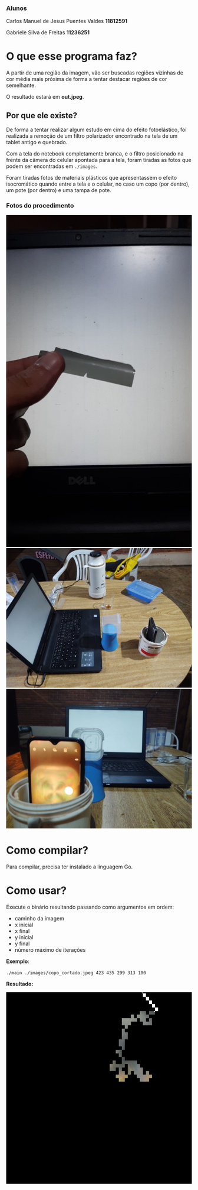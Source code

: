 ### Alunos
Carlos Manuel de Jesus Puentes Valdes **11812591**

Gabriele Silva de Freitas **11236251**

# O que esse programa faz?
A partir de uma região da imagem, vão ser buscadas regiões vizinhas de cor média mais próxima
de forma a tentar destacar regiões de cor semelhante.

O resultado estará em **out.jpeg**.

## Por que ele existe?
De forma a tentar realizar algum estudo em cima do efeito fotoelástico, foi realizada a remoção de um filtro polarizador encontrado na tela de um tablet antigo e quebrado.

Com a tela do notebook completamente branca, e o filtro posicionado na frente da câmera do celular apontada para a tela, foram tiradas as fotos que podem ser encontradas em `./images`.

Foram tiradas fotos de materiais plásticos que apresentassem o efeito isocromático quando entre a tela e o celular, no caso um copo (por dentro), um pote (por dentro) e uma tampa de pote.

### Fotos do procedimento

![Pedaço de filtro](./experimento/pedaco_de_filtro.jpeg)
![Visão geral](./experimento/setup_ft_1.jpeg)
![Visão por trás da câmera](./experimento/setup_ft_2.jpeg)

# Como compilar?
Para compilar, precisa ter instalado a linguagem Go.

# Como usar?
Execute o binário resultando passando como argumentos em ordem:
 - caminho da imagem
 - x inicial
 - x final
 - y inicial
 - y final
 - número máximo de iterações

**Exemplo**:
```
./main ./images/copo_cortado.jpeg 423 435 299 313 100
```

**Resultado:**

![Resultado da entrada a cima](./out.jpeg)